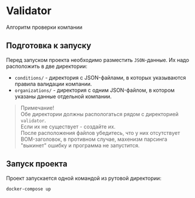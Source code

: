 # Validator

Алгоритм проверки компании


## Подготовка к запуску

Перед запуском проекта необходимо разместить `JSON`-данные. Их надо расположить в две 
директории:

- `conditions/` - директория с JSON-файлами, в которых указываются правила валидации 
компании.
- `organizations/` - директория с одним JSON-файлом, в котором указаны данные отдельной
компании.

> Примечание!  
    Обе директории должны распологаться рядом с директорией `validator`.  
    Если их не существует - создайте их.  
    После расположения файлов убедитесь, что у них отсутствует BOM-заголовок, в противном 
    случае, махенизм парсинга "выкинет" ошибку и программа не запустится.


## Запуск проекта

Проект запускается одной командой из рутовой директории:

```bash
docker-compose up
```
